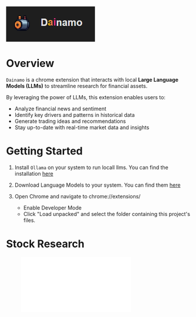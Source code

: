 ![Logo](src/assets/title.PNG)

# Overview

`Dainamo` is a chrome extension that interacts with local **Large Language Models (LLMs)** to streamline research for financial assets.

By leveraging the power of LLMs, this extension enables users to:

- Analyze financial news and sentiment
- Identify key drivers and patterns in historical data
- Generate trading ideas and recommendations
- Stay up-to-date with real-time market data and insights

# Getting Started

1. Install `Ollama` on your system to run locall llms. You can find the installation [here](https://ollama.com/)

2. Download Language Models to your system. You can find them [here](https://ollama.com/search)

3. Open Chrome and navigate to chrome://extensions/
   - Enable Developer Mode
   - Click "Load unpacked" and select the folder containing this project's files.

# Stock Research

<figure class="video_container">
  <iframe src="src/assets/videos/stock_research.mp4" frameborder="0" allowfullscreen="true"> 
</iframe>
</figure>
